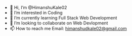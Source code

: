 - 👋 Hi, I’m @HimanshuKale02
- 👀 I’m interested in Coding
- 🌱 I’m currently learning Full Stack Web Development
- 💞️ I’m looking to collaborate on Web Devlopment
- 📫 How to reach me Email: himanshudkale02@gmail.com

<!---
HimanshuKale02/HimanshuKale02 is a ✨ special ✨ repository because its `README.md` (this file) appears on your GitHub profile.
You can click the Preview link to take a look at your changes.
--->

